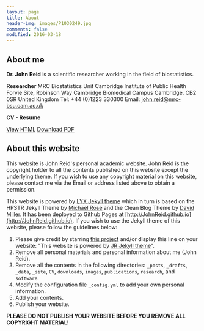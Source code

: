 ```yaml
---
layout: page
title: About
header-img: images/P1030249.jpg
comments: false
modified: 2016-03-18
---
```


## About me

**Dr. John Reid** is a scientific researcher working in the field of biostatistics.

**Researcher**
MRC Biostatistics Unit
Cambridge Institute of Public Health
Forvie Site, Robinson Way
Cambridge Biomedical Campus
Cambridge, CB2 0SR
United Kingdom
Tel: +44 (0)1223 330300
Email: john.reid@mrc-bsu.cam.ac.uk


**CV - Resume**

<div markdown="0">
    <a href="{{ site.url }}/CV/" class="btn btn-info">View HTML</a>
    <a href="{{ site.url }}/downloads/CV.pdf" class="btn btn-success">Download PDF</a>
</div>

## About this website

This website is John Reid's personal academic website. John Reid is the
copyright holder to all the contents published on this website except the
underlying theme. If you wish to use any copyright material on this website,
please contact me via the Email or address listed above to obtain a permission.

This website is powered by [LYX Jekyll
theme](https://github.com/liuyxpp/liuyxpp.github.io) which in turn is based on
the HPSTR Jekyll Theme by [Michael Rose](https://github.com/mmistakes) and the
Clean Blog Theme by [David Miller](https://github.com/davidtmiller/). It has
been deployed to Github Pages at
[http://JohnReid.github.io](http://JohnReid.github.io). If you wish to use the
Jekyll theme of this website, please follow the guidelines below:

1. Please give credit by starring [this
   project](https://github.com/JohnReid/JohnReid.github.io) and/or display this
   line on your website: "This website is powered by [JR Jekyll
   theme](https://github.com/JohnReid/JohnReid.github.io)".
2. Remove all personal materials and personal information about me (John Reid).
3. Remove all the contents in the following directories: `_posts`, `_drafts`,
   `_data`, `_site`, `CV`, `downloads`, `images`, `publications`, `research`,
   and `software`.
4. Modify the configuration file `_config.yml` to add your own personal
   information.
5. Add your contents.
6. Publish your website.

**PLEASE DO NOT PUBLISH YOUR WEBSITE BEFORE YOU REMOVE ALL COPYRIGHT MATERIAL!**
